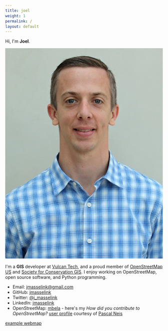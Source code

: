 ```yaml
---
title: joel
weight: 1
permalink: /
layout: default
---
```


Hi, I'm **Joel**.

![joelm](/images/Masselink-edit.jpg)

I'm a **GIS** developer at [Vulcan Tech](http://www.vulcan.com/technology), and a proud member of [OpenStreetMap US](http://cugos.org) and [Society for Conservation GIS](http://scgis.org). I enjoy working on OpenStreetMap, open source software, and Python programming.

* Email: [jmasselink@gmail.com](mailto:christyheaton@gmail.com)
* GitHub: [jmasselink](http://github.com/jmasselink)
* Twitter: [@j_masselink](http://twitter.com/j_masselink)
* LinkedIn: [jmasselink](https://www.linkedin.com/in/jmasselink)
* OpenStreetMap: [mbela](http://www.openstreetmap.org/user/mbela) - here's my *How did you contribute to OpenStreetMap?* [user profile](http://hdyc.neis-one.org/?mbela) courtesy of [Pascal Neis](http://neis-one.org)


[example webmap](/maps/leaflet-map.html)
